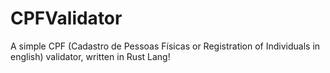 # CPFValidator
A simple CPF (Cadastro de Pessoas Físicas or Registration of Individuals in english) validator, written in Rust Lang!
